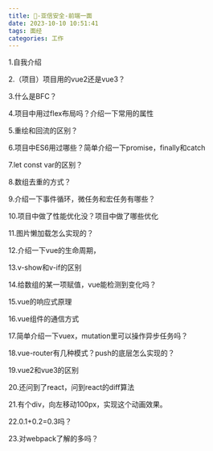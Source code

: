 ```yaml
---
title: 📣-亚信安全-前端一面
date: 2023-10-10 10:51:41
tags: 面经
categories: 工作
---
```


1.自我介绍

2.（项目）项目用的vue2还是vue3？

3.什么是BFC？

4.项目中用过flex布局吗？介绍一下常用的属性

5.重绘和回流的区别？

6.项目中ES6用过哪些？简单介绍一下promise，finally和catch

7.let const var的区别？

8.数组去重的方式？

9.介绍一下事件循环，微任务和宏任务有哪些？

10.项目中做了性能优化没？项目中做了哪些优化

11.图片懒加载怎么实现的？

12.介绍一下vue的生命周期，

13.v-show和v-if的区别

14.给数组的某一项赋值，vue能检测到变化吗？

15.vue的响应式原理

16.vue组件的通信方式

17.简单介绍一下vuex，mutation里可以操作异步任务吗？

18.vue-router有几种模式？push的底层怎么实现的？

19.vue2和vue3的区别

20.还问到了react，问到react的diff算法

21.有个div，向左移动100px，实现这个动画效果。

22.0.1+0.2=0.3吗？

23.对webpack了解的多吗？

